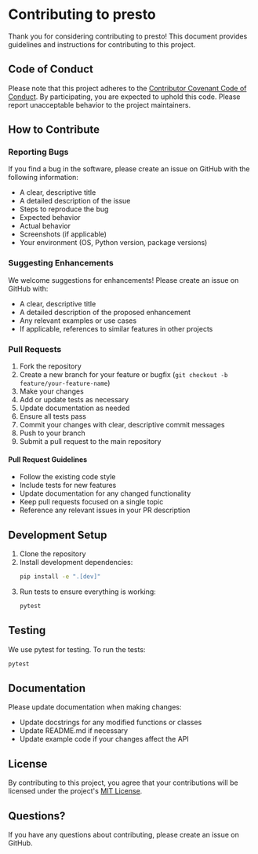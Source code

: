 # Contributing to presto

Thank you for considering contributing to presto! This document provides guidelines and instructions for contributing to this project.

## Code of Conduct

Please note that this project adheres to the [Contributor Covenant Code of Conduct](CODE_OF_CONDUCT.md). By participating, you are expected to uphold this code. Please report unacceptable behavior to the project maintainers.

## How to Contribute

### Reporting Bugs

If you find a bug in the software, please create an issue on GitHub with the following information:

- A clear, descriptive title
- A detailed description of the issue
- Steps to reproduce the bug
- Expected behavior
- Actual behavior
- Screenshots (if applicable)
- Your environment (OS, Python version, package versions)

### Suggesting Enhancements

We welcome suggestions for enhancements! Please create an issue on GitHub with:

- A clear, descriptive title
- A detailed description of the proposed enhancement
- Any relevant examples or use cases
- If applicable, references to similar features in other projects

### Pull Requests

1. Fork the repository
2. Create a new branch for your feature or bugfix (`git checkout -b feature/your-feature-name`)
3. Make your changes
4. Add or update tests as necessary
5. Update documentation as needed
6. Ensure all tests pass
7. Commit your changes with clear, descriptive commit messages
8. Push to your branch
9. Submit a pull request to the main repository

#### Pull Request Guidelines

- Follow the existing code style
- Include tests for new features
- Update documentation for any changed functionality
- Keep pull requests focused on a single topic
- Reference any relevant issues in your PR description

## Development Setup

1. Clone the repository
2. Install development dependencies:
   ```bash
   pip install -e ".[dev]"
   ```
3. Run tests to ensure everything is working:
   ```bash
   pytest
   ```

## Testing

We use pytest for testing. To run the tests:

```bash
pytest
```

## Documentation

Please update documentation when making changes:

- Update docstrings for any modified functions or classes
- Update README.md if necessary
- Update example code if your changes affect the API

## License

By contributing to this project, you agree that your contributions will be licensed under the project's [MIT License](LICENSE).

## Questions?

If you have any questions about contributing, please create an issue on GitHub.
